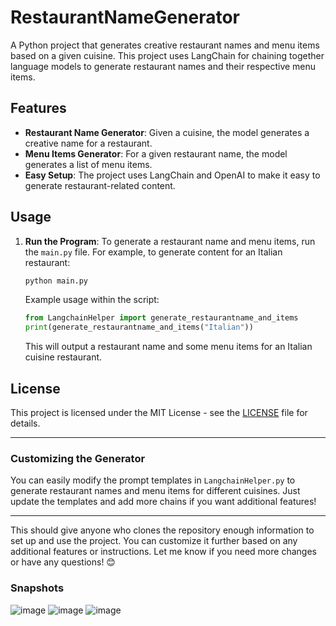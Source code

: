 # RestaurantNameGenerator

A Python project that generates creative restaurant names and menu items based on a given cuisine. This project uses LangChain for chaining together language models to generate restaurant names and their respective menu items.

## Features

- **Restaurant Name Generator**: Given a cuisine, the model generates a creative name for a restaurant.
- **Menu Items Generator**: For a given restaurant name, the model generates a list of menu items.
- **Easy Setup**: The project uses LangChain and OpenAI to make it easy to generate restaurant-related content.

## Usage

1. **Run the Program**:
   To generate a restaurant name and menu items, run the `main.py` file. For example, to generate content for an Italian restaurant:
   ```bash
   python main.py
   ```

   Example usage within the script:
   ```python
   from LangchainHelper import generate_restaurantname_and_items
   print(generate_restaurantname_and_items("Italian"))
   ```

   This will output a restaurant name and some menu items for an Italian cuisine restaurant.



## License

This project is licensed under the MIT License - see the [LICENSE](LICENSE) file for details.

---

### Customizing the Generator
You can easily modify the prompt templates in `LangchainHelper.py` to generate restaurant names and menu items for different cuisines. Just update the templates and add more chains if you want additional features!

---

This should give anyone who clones the repository enough information to set up and use the project. You can customize it further based on any additional features or instructions. Let me know if you need more changes or have any questions! 😊
### Snapshots
![image](https://github.com/user-attachments/assets/54913ad8-7ef4-4c7f-9a56-0fca10805431)
![image](https://github.com/user-attachments/assets/2dd02d7a-2e13-4ac5-b741-2cb7c8671bd6)
![image](https://github.com/user-attachments/assets/933a5d33-f0e3-4211-b91d-d61164cda2e9)


